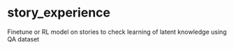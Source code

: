 # story_experience
Finetune or RL model on stories to check learning of latent knowledge using QA dataset
